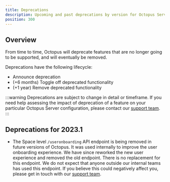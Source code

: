 ```yaml
---
title: Deprecations
description: Upcoming and past deprecations by version for Octopus Server
position: 300
---
```


## Overview

From time to time, Octopus will deprecate features that are no longer going to be supported, and will eventually be removed.

Deprecations have the following lifecycle:

- Announce deprecation
- (+6 months) Toggle off deprecated functionality
- (+1 year) Remove deprecated functionality

:::warning
Deprecations are subject to change in detail or timeframe. If you need help assessing the impact of deprecation of a feature on your particular Octopus Server configuration, please contact our [support team](https://octopus.com/support).
:::

## Deprecations for 2023.1

* The Space level `/useronboarding` API endpoint is being removed in future versions of Octopus. It was used internally to improve the user onboarding experience. We have since reworked the new user experience and removed the old endpoint. There is no replacement for this endpoint. We do not expect that anyone outside our internal teams has used this endpoint. If you believe this could negatively affect you, please get in touch with our [support team](https://octopus.com/support).

